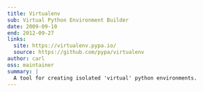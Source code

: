 ```yaml
---
title: Virtualenv
sub: Virtual Python Environment Builder
date: 2009-09-10
end: 2012-09-27
links:
  site: https://virtualenv.pypa.io/
  source: https://github.com/pypa/virtualenv
author: carl
oss: maintainer
summary: |
  A tool for creating isolated 'virtual' python environments.
---
```




